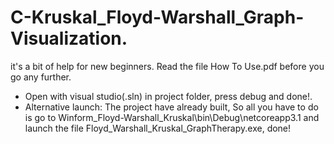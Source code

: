 # C-Kruskal_Floyd-Warshall_Graph-Visualization.
it's a bit of help for new beginners.
Read the file How To Use.pdf before you go any further.
- Open with visual studio(.sln) in project folder, press debug and done!.
- Alternative launch: The project have already built, So all you have to do is
go to Winform_Floyd-Warshall_Kruskal\bin\Debug\netcoreapp3.1 and launch the file Floyd_Warshall_Kruskal_GraphTherapy.exe, done!
